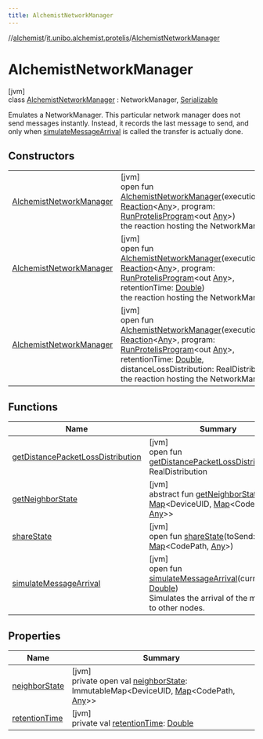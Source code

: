 ```yaml
---
title: AlchemistNetworkManager
---
```

//[alchemist](../../../index.html)/[it.unibo.alchemist.protelis](../index.html)/[AlchemistNetworkManager](index.html)



# AlchemistNetworkManager



[jvm]\
class [AlchemistNetworkManager](index.html) : NetworkManager, [Serializable](https://docs.oracle.com/javase/8/docs/api/java/io/Serializable.html)

Emulates a NetworkManager. This particular network manager does not send messages instantly. Instead, it records the last message to send, and only when [simulateMessageArrival](simulate-message-arrival.html) is called the transfer is actually done.



## Constructors


| | |
|---|---|
| [AlchemistNetworkManager](-alchemist-network-manager.html) | [jvm]<br>open fun [AlchemistNetworkManager](-alchemist-network-manager.html)(executionTime: [Reaction](../../it.unibo.alchemist.model.interfaces/-reaction/index.html)<[Any](https://kotlinlang.org/api/latest/jvm/stdlib/kotlin/-any/index.html)>, program: [RunProtelisProgram](../../it.unibo.alchemist.model.implementations.actions/-run-protelis-program/index.html)<out [Any](https://kotlinlang.org/api/latest/jvm/stdlib/kotlin/-any/index.html)>)<br>the reaction hosting the NetworkManager |
| [AlchemistNetworkManager](-alchemist-network-manager.html) | [jvm]<br>open fun [AlchemistNetworkManager](-alchemist-network-manager.html)(executionTime: [Reaction](../../it.unibo.alchemist.model.interfaces/-reaction/index.html)<[Any](https://kotlinlang.org/api/latest/jvm/stdlib/kotlin/-any/index.html)>, program: [RunProtelisProgram](../../it.unibo.alchemist.model.implementations.actions/-run-protelis-program/index.html)<out [Any](https://kotlinlang.org/api/latest/jvm/stdlib/kotlin/-any/index.html)>, retentionTime: [Double](https://kotlinlang.org/api/latest/jvm/stdlib/kotlin/-double/index.html))<br>the reaction hosting the NetworkManager |
| [AlchemistNetworkManager](-alchemist-network-manager.html) | [jvm]<br>open fun [AlchemistNetworkManager](-alchemist-network-manager.html)(executionTime: [Reaction](../../it.unibo.alchemist.model.interfaces/-reaction/index.html)<[Any](https://kotlinlang.org/api/latest/jvm/stdlib/kotlin/-any/index.html)>, program: [RunProtelisProgram](../../it.unibo.alchemist.model.implementations.actions/-run-protelis-program/index.html)<out [Any](https://kotlinlang.org/api/latest/jvm/stdlib/kotlin/-any/index.html)>, retentionTime: [Double](https://kotlinlang.org/api/latest/jvm/stdlib/kotlin/-double/index.html), distanceLossDistribution: RealDistribution)<br>the reaction hosting the NetworkManager |


## Functions


| Name | Summary |
|---|---|
| [getDistancePacketLossDistribution](get-distance-packet-loss-distribution.html) | [jvm]<br>open fun [getDistancePacketLossDistribution](get-distance-packet-loss-distribution.html)(): RealDistribution |
| [getNeighborState](index.html#-1455172944%2FFunctions%2F-134779887) | [jvm]<br>abstract fun [getNeighborState](index.html#-1455172944%2FFunctions%2F-134779887)(): [Map](https://docs.oracle.com/javase/8/docs/api/java/util/Map.html)<DeviceUID, [Map](https://docs.oracle.com/javase/8/docs/api/java/util/Map.html)<CodePath, [Any](https://kotlinlang.org/api/latest/jvm/stdlib/kotlin/-any/index.html)>> |
| [shareState](share-state.html) | [jvm]<br>open fun [shareState](share-state.html)(toSend: [Map](https://docs.oracle.com/javase/8/docs/api/java/util/Map.html)<CodePath, [Any](https://kotlinlang.org/api/latest/jvm/stdlib/kotlin/-any/index.html)>) |
| [simulateMessageArrival](simulate-message-arrival.html) | [jvm]<br>open fun [simulateMessageArrival](simulate-message-arrival.html)(currentTime: [Double](https://kotlinlang.org/api/latest/jvm/stdlib/kotlin/-double/index.html))<br>Simulates the arrival of the message to other nodes. |


## Properties


| Name | Summary |
|---|---|
| [neighborState](neighbor-state.html) | [jvm]<br>private open val [neighborState](neighbor-state.html): ImmutableMap<DeviceUID, [Map](https://docs.oracle.com/javase/8/docs/api/java/util/Map.html)<CodePath, [Any](https://kotlinlang.org/api/latest/jvm/stdlib/kotlin/-any/index.html)>> |
| [retentionTime](retention-time.html) | [jvm]<br>private val [retentionTime](retention-time.html): [Double](https://kotlinlang.org/api/latest/jvm/stdlib/kotlin/-double/index.html) |

